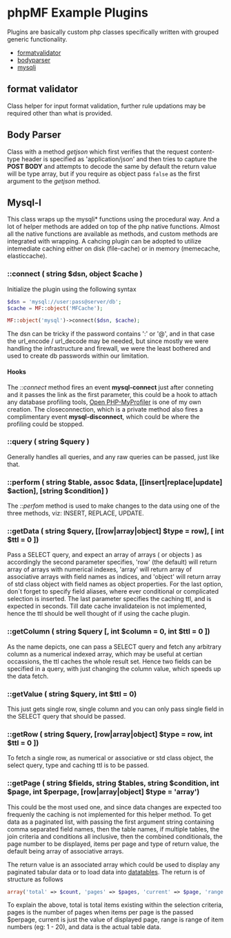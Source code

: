 # phpMF Example Plugins

Plugins are basically custom php classes specifically written with grouped generic functionality.

* [formatvalidator](#formatvalidator)
* [bodyparser](#bodyparser)
* [mysqli](#mysqli)

<a name="formatvalidator"></a>
## format validator

Class helper for input format validation, further rule updations may be required other than what is provided. 

<a name="bodyparser"></a>
## Body Parser

Class with a method *getjson* which first verifies that the request content-type header is specified as 'application/json' and then tries to capture the <strong>POST BODY</strong> and attempts to decode the same by default the return value will be type array, but if you require as object pass ```false``` as the first argument to the *getjson* method.

<a name="mysqli"></a>
## Mysql-I 

This class wraps up the mysqli* functions using the procedural way. And a lot of helper methods are added on top of the php native functions. Almost all the native functions are available as methods, and custom methods are integrated with wrapping. A cahcing plugin can be adopted to utilize intemediate caching either on disk (file-cache) or in memory (memecache, elasticcache).

### ::connect ( string $dsn, object $cache )

Initialize the plugin using the following syntax

```php
$dsn = 'mysql://user:pass@server/db';
$cache = MF::object('MFCache');

MF::object('mysql')->connect($dsn, $cache);
```

The dsn can be tricky if the password contains ':' or '@', and in that case the url_encode / url_decode may be needed, but since mostly we were handling the infrastructure and firewall, we were the least bothered and used to create db passwords within our limitation.

#### Hooks

The *::connect* method fires an event <strong>mysql-connect</strong> just after conneting and it passes the link as the first parameter, this could be a hook to attach any database profiling tools, [Open PHP-MyProfiler](http://www.php-trivandrum.org/open-php-myprofiler/) is one of my own creation. The closeconnection, which is a private method also fires a complimentary event <strong>mysql-disconnect</strong>, which could be where the profiling could be stopped.

### ::query ( string $query )

Generally handles all queries, and any raw queries can be passed, just like that. 

### ::perform ( string $table, assoc $data, [[insert|replace|update] $action], [string $condition] )

The *::perfom* method is used to make changes to the data using one of the three methods, viz: INSERT, REPLACE, UPDATE.

### ::getData ( string $query, [[row|array|object] $type = row], [ int $ttl = 0 ])

Pass a SELECT query, and expect an array of arrays ( or objects ) as accordingly the second parameter specifies, 'row' (the default) will return array of arrays with numerical indexes, 'array' will return array of associative arrays with field names as indices, and 'object' will return array of std class object with field names as object properties. For the last option, don`t forget to specify field aliases, where ever conditional or complicated selection is inserted. The last parameter specifies the caching ttl, and is expected in seconds. Till date cache invalidateion is not implemented, hence the ttl should be well thought of if using the cache plugin. 

### ::getColumn ( string $query [, int $column = 0, int $ttl = 0 ])

As the name depicts, one can pass a SELECT query and fetch any arbitrary column as a numerical indexed array, which may be useful at certian occassions, the ttl caches the whole result set. Hence two fields can be specified in a query, with just changing the column value, which speeds up the data fetch.

### ::getValue ( string $query, int $ttl = 0)

This just gets single row, single column and you can only pass single field in the SELECT query that should be passed. 

### ::getRow ( string $query, [row|array|object] $type = row, int $ttl = 0 ])

To fetch a single row, as numerical or associative or std class object, the select query, type and caching ttl is to be passed.

### ::getPage ( string $fields, string $tables, string $condition, int $page, int $perpage, [row|array|object] $type = 'array')

This could be the most used one, and since data changes are expected too frequenly the caching is not implemented for this helper method. To get data as a paginated list, with passing the first argument string containing comma separated field names, then the table names, if multiple tables, the join criteria and conditions all inclusive, then the combined conditionals, the page number to be displayed, items per page and type of return value, the default being array of associative arrays.

The return value is an associated array which could be used to display any paginated tabular data or to load data into [datatables](https://datatables.net/). The return is of structure as follows

```php
array('total' => $count, 'pages' => $pages, 'current' => $page, 'range' => $range, 'data' => $data);
```
To explain the above, total is total items existing within the selection criteria, pages is the number of pages when items per page is the passed $perpage, current is just the value of displayed page, range is range of item numbers (eg: 1 - 20), and data is the actual table data.
